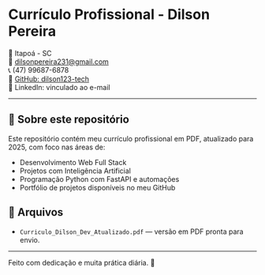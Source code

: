 # Currículo Profissional - Dilson Pereira

📍 Itapoá - SC  
📧 dilsonpereira231@gmail.com  
📞 (47) 99687-6878  
🔗 [GitHub: dilson123-tech](https://github.com/dilson123-tech)  
🔗 LinkedIn: vinculado ao e-mail

---

## 💼 Sobre este repositório

Este repositório contém meu currículo profissional em PDF, atualizado para 2025, com foco nas áreas de:

- Desenvolvimento Web Full Stack
- Projetos com Inteligência Artificial
- Programação Python com FastAPI e automações
- Portfólio de projetos disponíveis no meu GitHub

## 📎 Arquivos

- `Curriculo_Dilson_Dev_Atualizado.pdf` — versão em PDF pronta para envio.

---

Feito com dedicação e muita prática diária. 🚀
